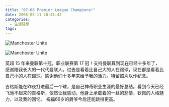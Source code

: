 ```yaml
---
title: "07-08 Premier League Champions!"
date: 2008-05-11 20:41:42
categories:
  - 生活随想
tags:
---
```


![Manchester Unite](../../../images/2008/u2755p6t12d3655940f44dt20080512013351-thumb.jpg) 

![Manchester Unite](../../../images/2008/2484261817-0a6c661674-thumb.jpg) 

英超 15 年来曼联第十冠，职业联赛第 17 冠！支持曼联算到现在已经十多年了，感谢陪我长大的一代代曼联人。过去是看着比自己大的人在踢球，现在都是看着比自己小的人在踢球。感谢他们十多年来给予我的活力。特留照片以作纪念。 

吉格斯能在昨夜打进最后一个球，是自己神奇职业生涯的最好总结。看到今天已经飞驰不起来的吉格斯，依然让我感动，他身上承载着的一丝的悲情，钦佩的人格魅力，以及我的回忆。 祝福66岁的爵爷今后还能跳得更高。